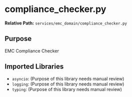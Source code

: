 # compliance_checker.py

**Relative Path:** `services/emc_domain/compliance_checker.py`

## Purpose

EMC Compliance Checker

## Imported Libraries

- `asyncio`: (Purpose of this library needs manual review)
- `logging`: (Purpose of this library needs manual review)
- `typing`: (Purpose of this library needs manual review)
